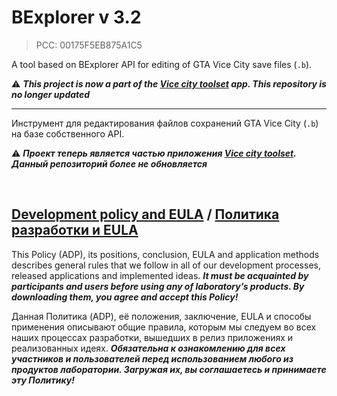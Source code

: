 # BExplorer v 3.2
> PCC: 00175F5EB875A1C5


A tool based on BExplorer API for editing of GTA Vice City save files (`.b`).

:warning: ***This project is now a part of the [Vice city toolset](https://adslbarxatov.github.io/ViceCityToolset) app.
This repository is no longer updated***

---

Инструмент для редактирования файлов сохранений GTA Vice City (`.b`) на базе собственного API.

:warning: ***Проект теперь является частью приложения [Vice city toolset](https://adslbarxatov.github.io/ViceCityToolset/ru).
Данный репозиторий более не обновляется***

&nbsp;



## [Development policy and EULA](https://adslbarxatov.github.io/ADP) / [Политика разработки и EULA](https://adslbarxatov.github.io/ADP/ru)

This Policy (ADP), its positions, conclusion, EULA and application methods
describes general rules that we follow in all of our development processes, released applications and implemented ideas.
***It must be acquainted by participants and users before using any of laboratory’s products.
By downloading them, you agree and accept this Policy!***

Данная Политика (ADP), её положения, заключение, EULA и способы применения
описывают общие правила, которым мы следуем во всех наших процессах разработки, вышедших в релиз приложениях
и реализованных идеях.
***Обязательна к ознакомлению для всех участников и пользователей перед использованием любого из продуктов лаборатории.
Загружая их, вы соглашаетесь и принимаете эту Политику!***

